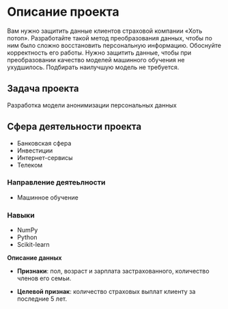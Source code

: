 <h1> Описание проекта </h1>


Вам нужно защитить данные клиентов страховой компании «Хоть потоп». Разработайте такой метод преобразования данных, чтобы по ним было сложно восстановить персональную информацию. Обоснуйте корректность его работы.
Нужно защитить данные, чтобы при преобразовании качество моделей машинного обучения не ухудшилось. Подбирать наилучшую модель не требуется.


<h2> Задача проекта </h2>


Разработка модели анонимизации персональных данных


<h2> Сфера деятельности проекта </h2>


- Банковская сфера
- Инвестиции
- Интернет-сервисы
- Телеком


<h3> Направление деятеьлности </h3>


- Машинное обучение


<h3> Навыки </h3>


- NumPy
- Python
- Scikit-learn


**Описание данных**


- **Признаки**: пол, возраст и зарплата застрахованного, количество членов его семьи.


- **Целевой признак**: количество страховых выплат клиенту за последние 5 лет.